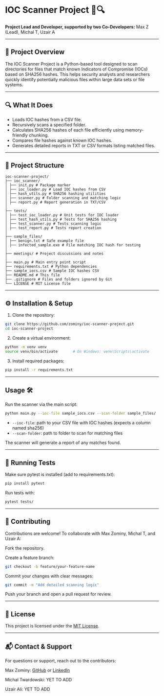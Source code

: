 # IOC Scanner Project 🐍🔍

**Project Lead and Developer, supported by two Co-Developers:** Max Z (Lead), Michal T, Uzair A

---

## 🚀 Project Overview

The IOC Scanner Project is a Python-based tool designed to scan directories for files that match known Indicators of Compromise (IOCs) based on SHA256 hashes. This helps security analysts and researchers quickly identify potentially malicious files within large data sets or file systems.

---

## 🔍 What It Does

- Loads IOC hashes from a CSV file.
- Recursively scans a specified folder.
- Calculates SHA256 hashes of each file efficiently using memory-friendly chunking.
- Compares file hashes against known IOC hashes.
- Generates detailed reports in TXT or CSV formats listing matched files.

---

## 📁 Project Structure

```
ioc-scanner-project/
├── ioc_scanner/
│ ├── init.py # Package marker
│ ├── ioc_loader.py # Load IOC hashes from CSV
│ ├── hash_utils.py # SHA256 hashing utilities
│ ├── scanner.py # Folder scanning and matching logic
│ ├── report.py # Report generation in TXT/CSV
│
├── tests/
│ ├── test_ioc_loader.py # Unit tests for IOC loader
│ ├── test_hash_utils.py # Tests for SHA256 hashing
│ ├── test_scanner.py # Tests scanning logic
│ ├── test_report.py # Tests report creation
│
├── sample_files/
│ ├── benign.txt # Safe example file
│ ├── infected_sample.exe # File matching IOC hash for testing
│
├── meetings/ # Project discussions and notes
│
├── main.py # Main entry point script
├── requirements.txt # Python dependencies
├── sample_iocs.csv # Sample IOC hashes CSV
├── README.md # This file
├── .gitignore # Files and folders ignored by Git
└── LICENSE # MIT License file
```

---

## ⚙️ Installation & Setup

1. Clone the repository:

```bash
git clone https://github.com/zominy/ioc-scanner-project.git
cd ioc-scanner-project
```
2. Create a virtual environment:

```bash
python -m venv venv
source venv/bin/activate       # On Windows: venv\Scripts\activate
```
3. Install required packages:

```bash
pip install -r requirements.txt
```

---

## Usage 🛠
Run the scanner via the main script:

```bash
python main.py --ioc-file sample_iocs.csv --scan-folder sample_files/
```
- `--ioc-file`: path to your CSV file with IOC hashes (expects a column named sha256)
- `--scan-folder`: path to folder to scan for matching files

The scanner will generate a report of any matches found.

---

## 🧪 Running Tests

Make sure pytest is installed (add to requirements.txt):

```bash
pip install pytest
```
Run tests with:

```bash
pytest tests/
```

---

## 🤝 Contributing

Contributions are welcome! To collaborate with Max Zominy, Michal T, and Uzair A:

Fork the repository.

Create a feature branch:

```bash
git checkout -b feature/your-feature-name
```
Commit your changes with clear messages:

```bash
git commit -m "Add detailed scanning logic"
```

Push your branch and open a pull request for review.

---

## 📄 License

This project is licensed under the [MIT License](https://mit-license.org/).

---

## 📬 Contact & Support

For questions or support, reach out to the contributors:

Max Zominy: [GitHub](https://github.com/zominy) or [LinkedIn](https://www.linkedin.com/in/max-zominy-85ba92310/)

Michal Twardowski: YET TO ADD

Uzair Ali: YET TO ADD
